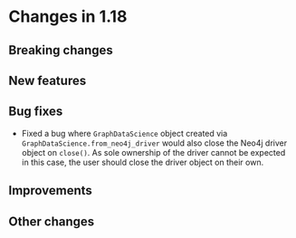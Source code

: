 # Changes in 1.18

## Breaking changes

## New features

## Bug fixes

- Fixed a bug where `GraphDataScience` object created via `GraphDataScience.from_neo4j_driver` would also close the Neo4j driver object on `close()`. As sole ownership of the driver cannot be expected in this case, the user should close the driver object on their own.

## Improvements

## Other changes
